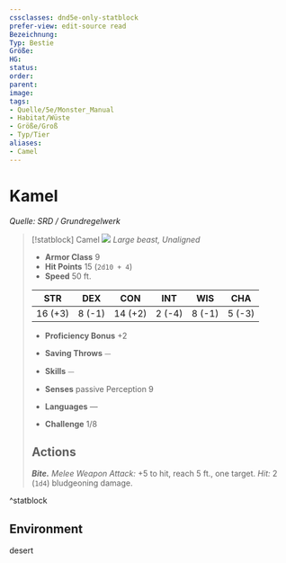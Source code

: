 ```yaml
---
cssclasses: dnd5e-only-statblock
prefer-view: edit-source read
Bezeichnung: 
Typ: Bestie
Größe: 
HG: 
status:
order:
parent:
image: 
tags:
- Quelle/5e/Monster_Manual
- Habitat/Wüste
- Größe/Groß
- Typ/Tier
aliases:
- Camel
---
```

# Kamel
*Quelle: SRD / Grundregelwerk*

> [!statblock] Camel
> ![](compendium/bestiary/beast/token/camel.png#token)
> *Large beast, Unaligned*
> 
> - **Armor Class** 9 
> - **Hit Points** 15 (`2d10 + 4`)
> - **Speed** 50 ft.
> 
> |STR|DEX|CON|INT|WIS|CHA|
> |:---:|:---:|:---:|:---:|:---:|:---:|
> |16 (+3)| 8 (-1)|14 (+2)| 2 (-4)| 8 (-1)| 5 (-3)|
> 
> - **Proficiency Bonus** +2
> - **Saving Throws** ⏤
> - **Skills** ⏤
> - **Senses** passive Perception 9
> 
> - **Languages** —
> - **Challenge** 1/8
> 
> ## Actions
> 
> ***Bite.*** *Melee Weapon Attack:* +5 to hit, reach 5 ft., one target. *Hit:* 2 (`1d4`) bludgeoning damage.

^statblock

## Environment

desert